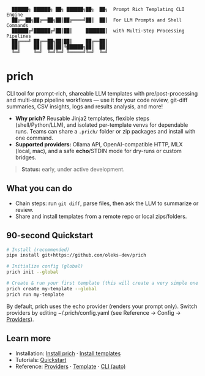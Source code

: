```
  ██████╗ ██████╗ ██╗ ██████╗██╗  ██╗  Prompt Rich Templating CLI Engine
  ██╔══██╗██╔══██╗██║██╔════╝██║  ██║  For LLM Prompts and Shell Commands
  ██████╔╝██████╔╝██║██║     ███████║  with Multi-Step Processing Pipelines
  ██╔═══╝ ██╔══██╗██║██║     ██╔══██║
  ██║     ██║  ██║██║╚██████╗██║  ██║
  ╚═╝     ╚═╝  ╚═╝╚═╝ ╚═════╝╚═╝  ╚═╝
```
# prich

CLI tool for prompt-rich, shareable LLM templates with pre/post-processing and multi-step pipeline workflows — use it for your code review, git-diff summaries, CSV insights, logs and results analysis, and more!

- **Why prich?** Reusable Jinja2 templates, flexible steps (shell/Python/LLM), and isolated per-template venvs for dependable runs. Teams can share a `.prich/` folder or zip packages and install with one command.  
- **Supported providers:** Ollama API, OpenAI-compatible HTTP, MLX (local, mac), and a safe **echo**/STDIN mode for dry-runs or custom bridges.  

> **Status:** early, under active development.

## What you can do

- Chain steps: run `git diff`, parse files, then ask the LLM to summarize or review.
- Share and install templates from a remote repo or local zips/folders.

## 90-second Quickstart

```bash
# Install (recommended)
pipx install git+https://github.com/oleks-dev/prich

# Initialize config (global)
prich init --global

# Create & run your first template (this will create a very simple one step template)
prich create my-template --global
prich run my-template
```

By default, prich uses the echo provider (renders your prompt only). Switch providers by editing ~/.prich/config.yaml (see Reference → Config → [Providers](reference/config/providers.md)).

## Learn more
- Installation: [Install prich](how-to/install.md) · [Install templates](how-to/install-templates.md)
- Tutorials: [Quickstart](tutorials/quickstart.md)
- Reference: [Providers](reference/config/providers.md) · [Template](reference/template/content.md) · [CLI (auto)](reference/cli.md)
